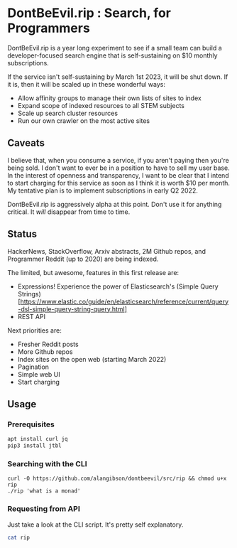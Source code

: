 # DontBeEvil.rip : Search, for Programmers

DontBeEvil.rip is a year long experiment to see if a small team can build a developer-focused search engine that is self-sustaining on $10 monthly subscriptions.

If the service isn't self-sustaining by March 1st 2023, it will be shut down. If it is, then it will be scaled up in these wonderful ways:

- Allow affinity groups to manage their own lists of sites to index
- Expand scope of indexed resources to all STEM subjects
- Scale up search cluster resources
- Run our own crawler on the most active sites

## Caveats

I believe that, when you consume a service, if you aren't paying then you're being sold. I don't want to ever be in a position to have to sell my user base. In the interest of openness and transparency, I want to be clear that I intend to start charging for this service as soon as I think it is worth $10 per month. My tentative plan is to implement subscriptions in early Q2 2022.

DontBeEvil.rip is aggressively alpha at this point. Don't use it for anything critical. It _will_ disappear from time to time.

## Status

HackerNews, StackOverflow, Arxiv abstracts, 2M Github repos, and Programmer Reddit (up to 2020) are being indexed. 

The limited, but awesome, features in this first release are:

- Expressions! Experience the power of Elasticsearch's (Simple Query Strings)[https://www.elastic.co/guide/en/elasticsearch/reference/current/query-dsl-simple-query-string-query.html]
- REST API

Next priorities are:

- Fresher Reddit posts
- More Github repos
- Index sites on the open web (starting March 2022)
- Pagination
- Simple web UI
- Start charging

## Usage

### Prerequisites

```bash
apt install curl jq
pip3 install jtbl
```

### Searching with the CLI

```
curl -O https://github.com/alangibson/dontbeevil/src/rip && chmod u+x rip
./rip 'what is a monad'
```

### Requesting from API

Just take a look at the CLI script. It's pretty self explanatory.

```bash
cat rip
```
